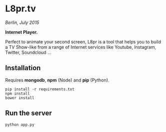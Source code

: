 # L8pr.tv
_Berlin, July 2015_

__Internet Player.__

Perfect to animate your second screen, L8pr is a tool that helps you to build
a TV Show-like from a range of Internet services like Youtube, Instagram, Twitter,
Soundcloud ...


## Installation

Requires __mongodb__, __npm__ (Node) and __pip__ (Python).

```
pip install -r requirements.txt
npm install
bower install
```

## Run the server

```
python app.py
```
